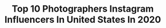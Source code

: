 ---
title: Top 10 Photographers Instagram Influencers In United States In 2020
description: >-
  Find top photographers Instagram influencers in United States in 2020. Most popular hashtags: #olgadunina #fashionmodel #visualsoflife #discoverportrait.
platform: Instagram
profiles:
  - username: "mack0810"
    fullname: >-
      Giggity! 🇩🇴
    location: "United States"
    followers: 2791
    engagement: 1229
    commentsToLikes: 0.151655
    id: ck5cc9r1dgyyu0i11uvrq12ay
    verified: false
    hashtags: "#portrait, #bravopost, #thephotoplug, #discoverportrait"
  - username: "ryancphoto"
    fullname: >-
      𝐫𝐲𝐚𝐧 𝐜𝐡𝐚𝐧𝐠
    location: "United States"
    followers: 13002
    engagement: 1010
    commentsToLikes: 0.014442
    id: ck1371buj9amn0i19uueprf08
    verified: false
    hashtags: "#thebandghost"
  - username: "gonzalofeophoto"
    fullname: >-
      Gonzalo Feo
    location: "United States"
    followers: 4749
    engagement: 393
    commentsToLikes: 0.082304
    id: ck0ucoyxahe8y0i19c9o8j8o3
    verified: false
    hashtags: "#denim, #aqualung, #denimjacket, #miamiphotoshoot"
  - username: "vintage_champagne_"
    fullname: >-
      Christopher
    location: "United States"
    followers: 9167
    engagement: 637
    commentsToLikes: 0.051000
    id: ck55o749z7rzf0i11zvsbt0jy
    verified: false
    hashtags: ""
  - username: "arsenyjabiev"
    fullname: >-
      Arseny Jabiev
    location: "United States"
    followers: 27885
    engagement: 363
    commentsToLikes: 0.018226
    id: ck0tw4i7ddzle0i19frlasce4
    verified: false
    hashtags: "#olgadunina"
  - username: "collinstark"
    fullname: >-
      Collin Stark
    location: "United States"
    followers: 29846
    engagement: 471
    commentsToLikes: 0.024491
    id: ck5cabaled3440i11s67sfkwg
    verified: false
    hashtags: "#family, #artist, #singer, #songwriter"
  - username: "shotbysosa"
    fullname: >-
      Sosa
    location: "United States"
    followers: 4204
    engagement: 715
    commentsToLikes: 0.072879
    id: ck6ty881f27yg0j71fsku16vv
    verified: false
    hashtags: "#karawilsonstyle, #newyear, #engaged, #fiance"
  - username: "staskomarovski"
    fullname: >-
      Stas Komarovski
    location: "United States"
    followers: 8975
    engagement: 802
    commentsToLikes: 0.032754
    id: ck0tuh7wz75dv0i195b8i1vp0
    verified: false
    hashtags: "#isabellafellows"
  - username: "jciphotos"
    fullname: >-
      Juan C Irizarry - Photographer
    location: "United States"
    followers: 19957
    engagement: 197
    commentsToLikes: 0.009767
    id: ck8sxg8yyha740j78w6po02ph
    verified: false
    hashtags: "#ballerina, #couple, #fall, #dancer"
  - username: "kingofsunsets"
    fullname: >-
      King of Sunsets
    location: "United States"
    followers: 5504
    engagement: 999
    commentsToLikes: 0.073233
    id: ck0w4t0v209py0i19ma754zaj
    verified: false
    hashtags: ""
---